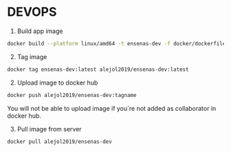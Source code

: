 # DEVOPS

1. Build app image

```bash
docker build --platform linux/amd64 -t ensenas-dev -f docker/dockerfile.app.yml .
```

2. Tag image

```bash
docker tag ensenas-dev:latest alejol2019/ensenas-dev:latest
```

2. Upload image to docker hub

```bash
docker push alejol2019/ensenas-dev:tagname
```

You will not be able to upload image if you´re not added as collaborator in docker hub.

3. Pull image from server

```bash
docker pull alejol2019/ensenas-dev
```
